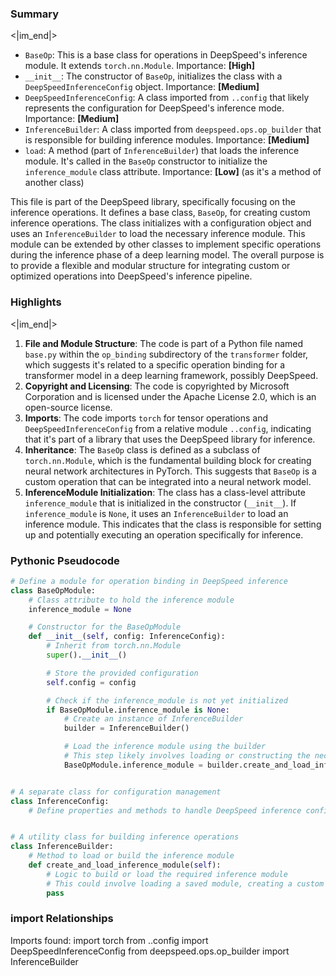 

### Summary

<|im_end|>

* `BaseOp`: This is a base class for operations in DeepSpeed's inference module. It extends `torch.nn.Module`. Importance: **[High]**
* `__init__`: The constructor of `BaseOp`, initializes the class with a `DeepSpeedInferenceConfig` object. Importance: **[Medium]**
* `DeepSpeedInferenceConfig`: A class imported from `..config` that likely represents the configuration for DeepSpeed's inference mode. Importance: **[Medium]**
* `InferenceBuilder`: A class imported from `deepspeed.ops.op_builder` that is responsible for building inference modules. Importance: **[Medium]**
* `load`: A method (part of `InferenceBuilder`) that loads the inference module. It's called in the `BaseOp` constructor to initialize the `inference_module` class attribute. Importance: **[Low]** (as it's a method of another class)

This file is part of the DeepSpeed library, specifically focusing on the inference operations. It defines a base class, `BaseOp`, for creating custom inference operations. The class initializes with a configuration object and uses an `InferenceBuilder` to load the necessary inference module. This module can be extended by other classes to implement specific operations during the inference phase of a deep learning model. The overall purpose is to provide a flexible and modular structure for integrating custom or optimized operations into DeepSpeed's inference pipeline.

### Highlights

<|im_end|>

1. **File and Module Structure**: The code is part of a Python file named `base.py` within the `op_binding` subdirectory of the `transformer` folder, which suggests it's related to a specific operation binding for a transformer model in a deep learning framework, possibly DeepSpeed.
2. **Copyright and Licensing**: The code is copyrighted by Microsoft Corporation and is licensed under the Apache License 2.0, which is an open-source license.
3. **Imports**: The code imports `torch` for tensor operations and `DeepSpeedInferenceConfig` from a relative module `..config`, indicating that it's part of a library that uses the DeepSpeed library for inference.
4. **Inheritance**: The `BaseOp` class is defined as a subclass of `torch.nn.Module`, which is the fundamental building block for creating neural network architectures in PyTorch. This suggests that `BaseOp` is a custom operation that can be integrated into a neural network model.
5. **InferenceModule Initialization**: The class has a class-level attribute `inference_module` that is initialized in the constructor (`__init__`). If `inference_module` is `None`, it uses an `InferenceBuilder` to load an inference module. This indicates that the class is responsible for setting up and potentially executing an operation specifically for inference.

### Pythonic Pseudocode

```python
# Define a module for operation binding in DeepSpeed inference
class BaseOpModule:
    # Class attribute to hold the inference module
    inference_module = None

    # Constructor for the BaseOpModule
    def __init__(self, config: InferenceConfig):
        # Inherit from torch.nn.Module
        super().__init__()

        # Store the provided configuration
        self.config = config

        # Check if the inference_module is not yet initialized
        if BaseOpModule.inference_module is None:
            # Create an instance of InferenceBuilder
            builder = InferenceBuilder()

            # Load the inference module using the builder
            # This step likely involves loading or constructing the necessary operations
            BaseOpModule.inference_module = builder.create_and_load_inference_module()


# A separate class for configuration management
class InferenceConfig:
    # Define properties and methods to handle DeepSpeed inference configuration


# A utility class for building inference operations
class InferenceBuilder:
    # Method to load or build the inference module
    def create_and_load_inference_module(self):
        # Logic to build or load the required inference module
        # This could involve loading a saved module, creating a custom module, or other operations
        pass
```


### import Relationships

Imports found:
import torch
from ..config import DeepSpeedInferenceConfig
from deepspeed.ops.op_builder import InferenceBuilder